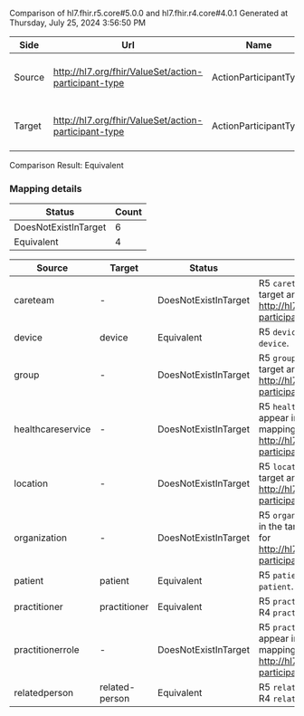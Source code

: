 Comparison of hl7.fhir.r5.core#5.0.0 and hl7.fhir.r4.core#4.0.1
Generated at Thursday, July 25, 2024 3:56:50 PM

| Side | Url | Name | Title | Description |
| --- | --- | --- | --- | --- |
| Source | http://hl7.org/fhir/ValueSet/action-participant-type | ActionParticipantType | Action Participant Type | The type of participant for the action. |
| Target | http://hl7.org/fhir/ValueSet/action-participant-type | ActionParticipantType | ActionParticipantType | The type of participant for the action. |


Comparison Result: Equivalent


### Mapping details

| Status | Count |
| ------ | ----- |
DoesNotExistInTarget | 6 |
Equivalent | 4 |


| Source | Target | Status | Message |
| ------ | ------ | ------ | ------- |
| careteam | - | DoesNotExistInTarget | R5 `careteam` does not appear in the target and has no mapping for http://hl7.org/fhir/ValueSet/action-participant-type. |
| device | device | Equivalent | R5 `device` is equivalent to R4 `device`. |
| group | - | DoesNotExistInTarget | R5 `group` does not appear in the target and has no mapping for http://hl7.org/fhir/ValueSet/action-participant-type. |
| healthcareservice | - | DoesNotExistInTarget | R5 `healthcareservice` does not appear in the target and has no mapping for http://hl7.org/fhir/ValueSet/action-participant-type. |
| location | - | DoesNotExistInTarget | R5 `location` does not appear in the target and has no mapping for http://hl7.org/fhir/ValueSet/action-participant-type. |
| organization | - | DoesNotExistInTarget | R5 `organization` does not appear in the target and has no mapping for http://hl7.org/fhir/ValueSet/action-participant-type. |
| patient | patient | Equivalent | R5 `patient` is equivalent to R4 `patient`. |
| practitioner | practitioner | Equivalent | R5 `practitioner` is equivalent to R4 `practitioner`. |
| practitionerrole | - | DoesNotExistInTarget | R5 `practitionerrole` does not appear in the target and has no mapping for http://hl7.org/fhir/ValueSet/action-participant-type. |
| relatedperson | related-person | Equivalent | R5 `relatedperson` is equivalent to R4 `related-person`. |

